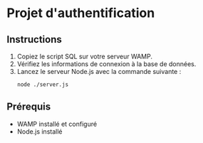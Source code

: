 # Projet d'authentification

## Instructions

1. Copiez le script SQL sur votre serveur WAMP.
2. Vérifiez les informations de connexion à la base de données.
3. Lancez le serveur Node.js avec la commande suivante :
    ```bash
    node ./server.js
    ```

## Prérequis

- WAMP installé et configuré
- Node.js installé


